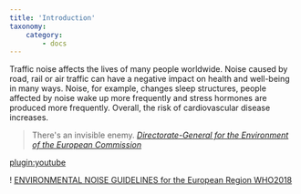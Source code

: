 ```yaml
---
title: 'Introduction'
taxonomy:
    category:
        - docs
---
```

Traffic noise affects the lives of many people worldwide. Noise caused by road, rail or air traffic can have a negative impact on health and well-being in many ways. Noise, for example, changes sleep structures, people affected by noise wake up more frequently and stress hormones are produced more frequently. Overall, the risk of cardiovascular disease increases.

> There's an invisible enemy. <cite><a href="https://youtu.be/fcgXDJTdyMw">Directorate-General for the Environment of the European Commission</a></cite>

[plugin:youtube](https://youtu.be/fcgXDJTdyMw)

! [ENVIRONMENTAL NOISE GUIDELINES for the European Region WHO2018](http://www.euro.who.int/__data/assets/pdf_file/0008/383921/noise-guidelines-eng.pdf)
